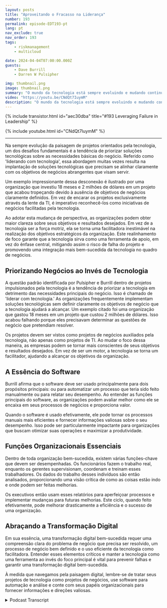 ```yaml
---
layout: posts
title: "Aproveitando o Fracasso na Liderança"
number: 193
permalink: episode-EDT193-pt
lang: pt
nav_exclude: true
nav_order: 193
tags:
    - riskmanagement
    - multicloud

date: 2024-04-04T07:00:00.000Z
guests:
    - Dave Burrill
    - Darren W Pulsipher

img: thumbnail.png
image: thumbnail.png
summary: "O mundo da tecnologia está sempre evoluindo e mudando continuamente. Nesta paisagem digital, é importante entender não apenas a tecnologia usada, mas também o processo de negócios subjacente e o propósito que ela impulsiona. Os veteranos da tecnologia Darren Pulsipher e Dave Burrill transmitem sabedoria sobre essa combinação crítica em seu podcast Abraçando a Transformação Digital."
video: "https://youtu.be/CNdQt7IuymM"
description: "O mundo da tecnologia está sempre evoluindo e mudando continuamente. Nesta paisagem digital, é importante entender não apenas a tecnologia usada, mas também o processo de negócios subjacente e o propósito que ela impulsiona. Os veteranos da tecnologia Darren Pulsipher e Dave Burrill transmitem sabedoria sobre essa combinação crítica em seu podcast Abraçando a Transformação Digital."
---
```


<div>
{% include transistor.html id="aec30dba" title="#193 Leveraging Failure in Leadership" %}

{% include youtube.html id="CNdQt7IuymM" %}
</div>

---

Na sempre evolução da paisagem de projetos orientados pela tecnologia, um dos desafios fundamentais é a tendência de priorizar soluções tecnológicas sobre as necessidades básicas do negócio. Referido como 'liderando com tecnologia', essa abordagem muitas vezes resulta na implantação de soluções tecnológicas que precisam se alinhar claramente com os objetivos de negócios abrangentes que visam servir.

Um exemplo impressionante dessa desconexão é ilustrado por uma organização que investiu 18 meses e 2 milhões de dólares em um projeto que acabou tropeçando devido à ausência de objetivos de negócios claramente definidos. Em vez de encarar os projetos exclusivamente através da lente da TI, é imperativo reconhecê-los como iniciativas de negócios facilitadas pela tecnologia.

Ao adotar esta mudança de perspectiva, as organizações podem obter maior clareza sobre seus objetivos e resultados desejados. Em vez de a tecnologia ser a força motriz, ela se torna uma facilitadora inestimável na realização dos objetivos estratégicos da organização. Este realinhamento de foco garante que a tecnologia sirva como uma ferramenta de apoio, em vez do ênfase central, mitigando assim o risco de falha do projeto e promovendo uma integração mais bem-sucedida da tecnologia no quadro de negócios.

## Priorizando Negócios ao Invés de Tecnologia

A questão padrão identificada por Pulsipher e Burrill dentro de projetos impulsionados pela tecnologia é a tendência de priorizar a tecnologia em detrimento das necessidades principais do negócio. Isso é chamado de 'liderar com tecnologia.' As organizações frequentemente implementam soluções tecnológicas sem definir claramente os objetivos de negócio que a tecnologia ajudará a alcançar. Um exemplo citado foi uma organização que gastou 18 meses em um projeto que custou 2 milhões de dólares. Isso acabou falhando porque eles precisavam determinar as questões de negócio que pretendiam resolver.

Os projetos devem ser vistos como projetos de negócios auxiliados pela tecnologia, não apenas como projetos de TI. Ao mudar o foco dessa maneira, as empresas podem se tornar mais conscientes de seus objetivos e resultados desejados. Em vez de ser um motor, a tecnologia se torna um facilitador, ajudando a alcançar os objetivos da organização.

## A Essência do Software

Burrill afirma que o software deve ser usado principalmente para dois propósitos principais: ou para automatizar um processo que teria sido feito manualmente ou para relatar seu desempenho. Ao entender as funções principais do software, as organizações podem avaliar melhor como ele se encaixa em seus processos de negócios e proporciona valor.

Quando o software é usado efetivamente, ele pode tornar os processos manuais mais eficientes e fornecer informações valiosas sobre o seu desempenho. Isso pode ser particularmente impactante para organizações que buscam otimizar suas operações e maximizar a produtividade.

## Funções Organizacionais Essenciais

Dentro de toda organização bem-sucedida, existem várias funções-chave que devem ser desempenhadas. Os funcionários fazem o trabalho real, enquanto os gerentes supervisionam, coordenam e treinam esses trabalhadores. Os dados do trabalho desses indivíduos são então analisados, proporcionando uma visão crítica de como as coisas estão indo e onde podem ser feitas melhorias.

Os executivos então usam esses relatórios para aperfeiçoar processos e implementar mudanças para futuras melhorias. Este ciclo, quando feito efetivamente, pode melhorar drasticamente a eficiência e o sucesso de uma organização.

## Abraçando a Transformação Digital

Em sua essência, uma transformação digital bem-sucedida requer uma compreensão clara do problema de negócio que precisa ser resolvido, um processo de negócio bem definido e o uso eficiente da tecnologia como facilitadora. Entender esses elementos críticos e manter a tecnologia como uma ferramenta ao invés do foco principal é vital para prevenir falhas e garantir uma transformação digital bem-sucedida.

À medida que navegamos pela paisagem digital, lembre-se de tratar seus projetos de tecnologia como projetos de negócios, use software para automação e análise e conte com seus papéis organizacionais para fornecer informações e direções valiosas.



<details>
<summary> Podcast Transcript </summary>

<p></p>

</details>
